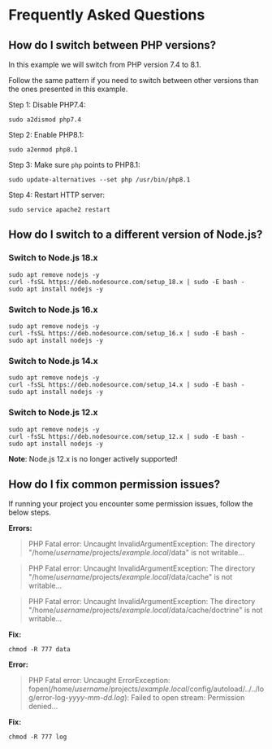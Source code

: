 # Frequently Asked Questions


## How do I switch between PHP versions?
In this example we will switch from PHP version 7.4 to 8.1.

Follow the same pattern if you need to switch between other versions than the ones presented in this example.

Step 1: Disable PHP7.4:
```
sudo a2dismod php7.4
```
Step 2: Enable PHP8.1:
```
sudo a2enmod php8.1
```
Step 3: Make sure `php` points to PHP8.1:
```
sudo update-alternatives --set php /usr/bin/php8.1
```
Step 4: Restart HTTP server:
```
sudo service apache2 restart
```


## How do I switch to a different version of Node.js?

### Switch to Node.js 18.x

    sudo apt remove nodejs -y
    curl -fsSL https://deb.nodesource.com/setup_18.x | sudo -E bash -
    sudo apt install nodejs -y

### Switch to Node.js 16.x

    sudo apt remove nodejs -y
    curl -fsSL https://deb.nodesource.com/setup_16.x | sudo -E bash -
    sudo apt install nodejs -y

### Switch to Node.js 14.x

    sudo apt remove nodejs -y
    curl -fsSL https://deb.nodesource.com/setup_14.x | sudo -E bash -
    sudo apt install nodejs -y

### Switch to Node.js 12.x

    sudo apt remove nodejs -y
    curl -fsSL https://deb.nodesource.com/setup_12.x | sudo -E bash -
    sudo apt install nodejs -y

**Note**: Node.js 12.x is no longer actively supported!


## How do I fix common permission issues?
If running your project you encounter some permission issues, follow the below steps.

**Errors:**
> PHP Fatal error:  Uncaught InvalidArgumentException: The directory "/home/_username_/projects/_example.local_/data" is not writable...

> PHP Fatal error:  Uncaught InvalidArgumentException: The directory "/home/_username_/projects/_example.local_/data/cache" is not writable...

> PHP Fatal error:  Uncaught InvalidArgumentException: The directory "/home/_username_/projects/_example.local_/data/cache/doctrine" is not writable...

**Fix:**
```
chmod -R 777 data
```


**Error:**
> PHP Fatal error:  Uncaught ErrorException: fopen(/home/_username_/projects/_example.local_/config/autoload/../../log/error-log-_yyyy-mm-dd.log_): Failed to open stream: Permission denied...

**Fix:**
```
chmod -R 777 log
```
